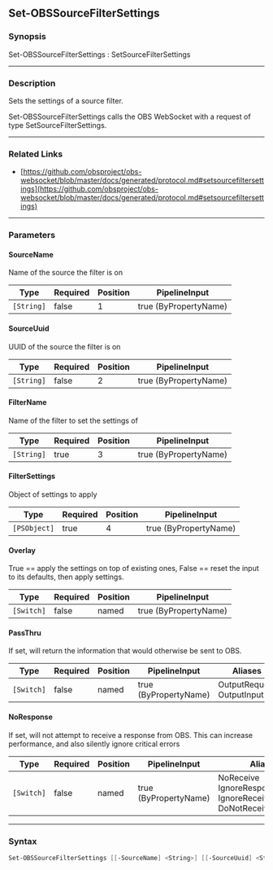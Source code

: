 Set-OBSSourceFilterSettings
---------------------------

### Synopsis
Set-OBSSourceFilterSettings : SetSourceFilterSettings

---

### Description

Sets the settings of a source filter.

Set-OBSSourceFilterSettings calls the OBS WebSocket with a request of type SetSourceFilterSettings.

---

### Related Links
* [https://github.com/obsproject/obs-websocket/blob/master/docs/generated/protocol.md#setsourcefiltersettings](https://github.com/obsproject/obs-websocket/blob/master/docs/generated/protocol.md#setsourcefiltersettings)

---

### Parameters
#### **SourceName**
Name of the source the filter is on

|Type      |Required|Position|PipelineInput        |
|----------|--------|--------|---------------------|
|`[String]`|false   |1       |true (ByPropertyName)|

#### **SourceUuid**
UUID of the source the filter is on

|Type      |Required|Position|PipelineInput        |
|----------|--------|--------|---------------------|
|`[String]`|false   |2       |true (ByPropertyName)|

#### **FilterName**
Name of the filter to set the settings of

|Type      |Required|Position|PipelineInput        |
|----------|--------|--------|---------------------|
|`[String]`|true    |3       |true (ByPropertyName)|

#### **FilterSettings**
Object of settings to apply

|Type        |Required|Position|PipelineInput        |
|------------|--------|--------|---------------------|
|`[PSObject]`|true    |4       |true (ByPropertyName)|

#### **Overlay**
True == apply the settings on top of existing ones, False == reset the input to its defaults, then apply settings.

|Type      |Required|Position|PipelineInput        |
|----------|--------|--------|---------------------|
|`[Switch]`|false   |named   |true (ByPropertyName)|

#### **PassThru**
If set, will return the information that would otherwise be sent to OBS.

|Type      |Required|Position|PipelineInput        |Aliases                      |
|----------|--------|--------|---------------------|-----------------------------|
|`[Switch]`|false   |named   |true (ByPropertyName)|OutputRequest<br/>OutputInput|

#### **NoResponse**
If set, will not attempt to receive a response from OBS.
This can increase performance, and also silently ignore critical errors

|Type      |Required|Position|PipelineInput        |Aliases                                                                |
|----------|--------|--------|---------------------|-----------------------------------------------------------------------|
|`[Switch]`|false   |named   |true (ByPropertyName)|NoReceive<br/>IgnoreResponse<br/>IgnoreReceive<br/>DoNotReceiveResponse|

---

### Syntax
```PowerShell
Set-OBSSourceFilterSettings [[-SourceName] <String>] [[-SourceUuid] <String>] [-FilterName] <String> [-FilterSettings] <PSObject> [-Overlay] [-PassThru] [-NoResponse] [<CommonParameters>]
```
